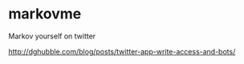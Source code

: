 markovme
========

Markov yourself on twitter

http://dghubble.com/blog/posts/twitter-app-write-access-and-bots/


